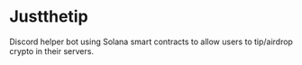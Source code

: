 # Justthetip
Discord helper bot using Solana smart contracts to allow users to tip/airdrop crypto in their servers. 

